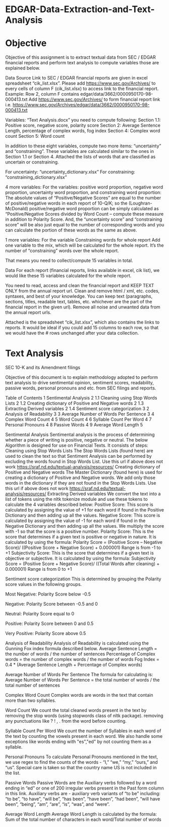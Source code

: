 # EDGAR-Data-Extraction-and-Text-Analysis


# Objective
Objective of this assignment is to extract textual data from SEC / EDGAR financial reports and perform text analysis to compute variables those are explained below. 

Data Source
Link to SEC / EDGAR financial reports are given in excel spreadsheet “cik_list.xlsx”. 
Please add https://www.sec.gov/Archives/ to every cells of column F (cik_list.xlsx) to access link to the financial report. 
Example: Row 2, column F contains edgar/data/3662/0000950170-98-000413.txt
Add https://www.sec.gov/Archives/ to form financial report link i.e. 
https://www.sec.gov/Archives/edgar/data/3662/0000950170-98-000413.txt 

Variables:
“Text Analysis.docx” you need to compute following: 
Section 1.1: Positive score, negative score, polarity score
Section 2: Average Sentence Length, percentage of complex words, fog index
Section 4: Complex word count
Section 5: Word count
 
In addition to these eight variables, compute two more items: “uncertainty” and “constraining”. These variables are calculated similar to the ones in Section 1.1 or Section 4. Attached the lists of words that are classified as uncertain or constraining.
 
For uncertainty: “uncertainty_dictionary.xlsx”
For constraining: “constraining_dictionary.xlsx”
 
4 more variables:
For the variables: positive word proportion, negative word proportion, uncertainty word proportion, and constraining word proportion:
The absolute values of “Positive/Negative Scores” are equal to the number of positive/negative words in each report of 10-Q/K; so the (Loughran-McDonald) positive/negative word proportion can be simply calculated as “Positive/Negative Scores divided by Word Count – compute these measure in addition to Polarity Score.  And, the “uncertainty score” and “constraining score” will be also just equal to the number of corresponding words and you can calculate the portion of these words as the same as above.  
 
1 more variables:
For the variable Constraining words for whole report
Add one variable to the mix, which will be calculated for the whole report. It’s the number of “constraining” words over the whole report.
 
That means you need to collect/compute 15 variables in total.
 
Data
For each report (financial reports, links available in excel, cik list), we would like these 15 variables calculated for the whole report. 
 
You need to read, access and clean the financial report and KEEP TEXT ONLY from the annual report url. Clean and remove html / xml, etc. codes, syntaxes, and best of your knowledge. You can keep text (paragraphs, sections, titles, readable text, tables, etc. whichever are the part of the financial report in the given url). Remove all noise and unwanted data from the annual report urls.
 
Attached is the spreadsheet “cik_list.xlsx”, which also contains the links to reports. It would be ideal if you could add 15 columns to each row, so that we would have the # rows unchanged after your data collection.

# Text Analysis

SEC 10-K and its Amendment filings

Objective of this document is to explain methodology adopted to perform text analysis to drive sentimental opinion, sentiment scores, readability, passive words, personal pronouns and etc. from SEC filings and reports. 

Table of Contents
1	Sentimental Analysis	2
1.1	Cleaning using Stop Words Lists	2
1.2	Creating dictionary of Positive and Negative words	2
1.3	Extracting Derived variables	2
1.4	Sentiment score categorization	3
2	Analysis of Readability	3
3	Average Number of Words Per Sentence	3
4	Complex Word Count	4
5	Word Count	4
6	Syllable Count Per Word	4
7	Personal Pronouns	4
8	Passive Words	4
9	Average Word Length	5

Sentimental Analysis
Sentimental analysis is the process of determining whether a piece of writing is positive, negative or neutral. The below Algorithm is designed for use on Financial Texts. It consists of steps:
Cleaning using Stop Words Lists
The Stop Words Lists (found here) are used to clean the text so that Sentiment Analysis can be performed by excluding the words found in Stop Words List. Use this url if above does not work https://sraf.nd.edu/textual-analysis/resources/ 
Creating dictionary of Positive and Negative words
The Master Dictionary (found here) is used for creating a dictionary of Positive and Negative words. We add only those words in the dictionary if they are not found in the Stop Words Lists. Use this url if above does not work https://sraf.nd.edu/textual-analysis/resources/ 
Extracting Derived variables
We convert the text into a list of tokens using the nltk tokenize module and use these tokens to calculate the 4 variables described below:
Positive Score: This score is calculated by assigning the value of +1 for each word if found in the Positive Dictionary and then adding up all the values.
Negative Score: This score is calculated by assigning the value of -1 for each word if found in the Negative Dictionary and then adding up all the values. We multiply the score with -1 so that the score is a positive number.
Polarity Score: This is the score that determines if a given text is positive or negative in nature. It is calculated by using the formula: 
Polarity Score = (Positive Score – Negative Score)/ ((Positive Score + Negative Score) + 0.000001)
Range is from -1 to +1
Subjectivity Score: This is the score that determines if a given text is objective or subjective. It is calculated by using the formula: 
Subjectivity Score = (Positive Score + Negative Score)/ ((Total Words after cleaning) + 0.000001)
Range is from 0 to +1

Sentiment score categorization
This is determined by grouping the Polarity score values in the following groups.

Most Negative: Polarity Score below -0.5

Negative: Polarity Score between -0.5 and 0

Neutral: Polarity Score equal to 0

Positive: Polarity Score between 0 and 0.5

Very Positive: Polarity Score above 0.5

Analysis of Readability
Analysis of Readability is calculated using the Gunning Fox index formula described below.
Average Sentence Length = the number of words / the number of sentences
Percentage of Complex words = the number of complex words / the number of words 
Fog Index = 0.4 * (Average Sentence Length + Percentage of Complex words)

Average Number of Words Per Sentence
The formula for calculating is:
Average Number of Words Per Sentence = the total number of words / the total number of sentences

Complex Word Count
Complex words are words in the text that contain more than two syllables.

Word Count
We count the total cleaned words present in the text by 
removing the stop words (using stopwords class of nltk package).
removing any punctuations like ? ! , . from the word before counting.

Syllable Count Per Word
We count the number of Syllables in each word of the text by counting the vowels present in each word. We also handle some exceptions like words ending with "es","ed" by not counting them as a syllable.

Personal Pronouns
To calculate Personal Pronouns mentioned in the text, we use regex to find the counts of the words - “I,” “we,” “my,” “ours,” and “us”. Special care is taken so that the country name US is not included in the list.

Passive Words
Passive Words are the Auxiliary verbs followed by a word ending in “ed” or one of 200 irregular verbs present in the Past form column in this link.
Auxiliary verbs are - auxiliary verb variants of “to be” including: “to be”, “to have”, “will be”, “has been”, “have been”, “had been”, “will have been”, “being”, “am”, “are”, “is”, “was”, and “were”.

Average Word Length
Average Word Length is calculated by the formula:
Sum of the total number of characters in each word/Total number of words
